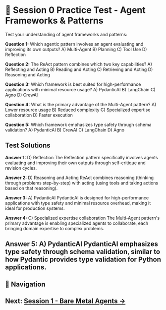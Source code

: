 # 📝 Session 0 Practice Test - Agent Frameworks & Patterns

Test your understanding of agent frameworks and patterns:

**Question 1:** Which agentic pattern involves an agent evaluating and improving its own outputs?
A) Multi-Agent
B) Planning
C) Tool Use
D) Reflection

**Question 2:** The ReAct pattern combines which two key capabilities?
A) Reflecting and Acting
B) Reading and Acting
C) Retrieving and Acting
D) Reasoning and Acting

**Question 3:** Which framework is best suited for high-performance applications with minimal resource usage?
A) PydanticAI
B) LangChain
C) Agno
D) CrewAI

**Question 4:** What is the primary advantage of the Multi-Agent pattern?
A) Lower resource usage
B) Reduced complexity
C) Specialized expertise collaboration
D) Faster execution

**Question 5:** Which framework emphasizes type safety through schema validation?
A) PydanticAI
B) CrewAI
C) LangChain
D) Agno

## Test Solutions

**Answer 1:** D) Reflection
The Reflection pattern specifically involves agents evaluating and improving their own outputs through self-critique and revision cycles.

**Answer 2:** D) Reasoning and Acting
ReAct combines reasoning (thinking through problems step-by-step) with acting (using tools and taking actions based on that reasoning).

**Answer 3:** A) PydanticAI
PydanticAI is designed for high-performance applications with type safety and minimal resource overhead, making it ideal for production systems.

**Answer 4:** C) Specialized expertise collaboration
The Multi-Agent pattern's primary advantage is enabling specialized agents to collaborate, each bringing domain expertise to complex problems.

**Answer 5:** A) PydanticAI
PydanticAI emphasizes type safety through schema validation, similar to how Pydantic provides type validation for Python applications.
---

## 🧭 Navigation

**Next:** [Session 1 - Bare Metal Agents →](Session1_Bare_Metal_Agents.md)
---

